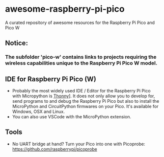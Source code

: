 # awesome-raspberry-pi-pico
A curated repository of awesome resources for the Raspberry Pi Pico and Pico W

## Notice: 
### The subfolder 'pico-w' contains links to projects requiring the wireless capabilities unique to the Raspberry Pi Pico W model. 

## IDE for Raspberry Pi Pico (W)

- Probably the most widely used IDE / Editor for the Raspberry Pi Pico with Micropython is [Thonny](https://thonny.org/)]. It does not only allow you to develop for, send programs to and debug the Raspberry Pi Pico but also to install the MicroPython and CircuitPython firmwares on your Pico. It's available for Windows, OSX and Linux. 
- You can also use VSCode with the MicroPython extension. 

## Tools

- No UART bridge at hand? Turn your Pico into one with Picoprobe: https://github.com/raspberrypi/picoprobe 

